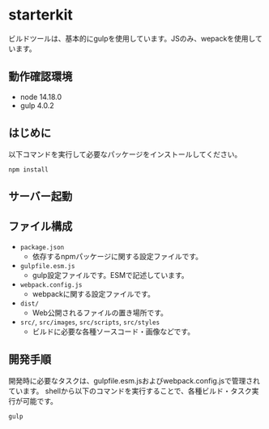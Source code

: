 # starterkit
ビルドツールは、基本的にgulpを使用しています。JSのみ、wepackを使用しています。
## 動作確認環境
* node 14.18.0
* gulp 4.0.2

## はじめに
以下コマンドを実行して必要なパッケージをインストールしてください。
```
npm install
```
## サーバー起動

## ファイル構成
* `package.json`
  * 依存するnpmパッケージに関する設定ファイルです。
* `gulpfile.esm.js`
  * gulp設定ファイルです。ESMで記述しています。
* `webpack.config.js`
  * webpackに関する設定ファイルです。
* `dist/`
  * Web公開されるファイルの置き場所です。
* `src/`, `src/images`, `src/scripts`, `src/styles`
  * ビルドに必要な各種ソースコード・画像などです。
## 開発手順
開発時に必要なタスクは、gulpfile.esm.jsおよびwebpack.config.jsで管理されています。 shellから以下のコマンドを実行することで、各種ビルド・タスク実行が可能です。
```
gulp
```
